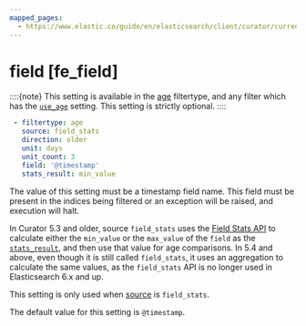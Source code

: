 ```yaml
---
mapped_pages:
  - https://www.elastic.co/guide/en/elasticsearch/client/curator/current/fe_field.html
---
```


# field [fe_field]

::::{note}
This setting is available in the [age](/reference/filtertype_age.md) filtertype, and any filter which has the [`use_age`](/reference/fe_use_age.md) setting. This setting is strictly optional.
::::


```yaml
 - filtertype: age
   source: field_stats
   direction: older
   unit: days
   unit_count: 3
   field: '@timestamp'
   stats_result: min_value
```

The value of this setting must be a timestamp field name.  This field must be present in the indices being filtered or an exception will be raised, and execution will halt.

In Curator 5.3 and older, source `field_stats` uses the [Field Stats API](http://www.elastic.co/guide/en/elasticsearch/reference/5.6/search-field-stats.md) to calculate either the `min_value` or the `max_value` of the `field` as the [`stats_result`](/reference/fe_stats_result.md), and then use that value for age comparisons.  In 5.4 and above, even though it is still called `field_stats`, it uses an aggregation to calculate the same values, as the `field_stats` API is no longer used in Elasticsearch 6.x and up.

This setting is only used when [source](/reference/fe_source.md) is `field_stats`.

The default value for this setting is `@timestamp`.

